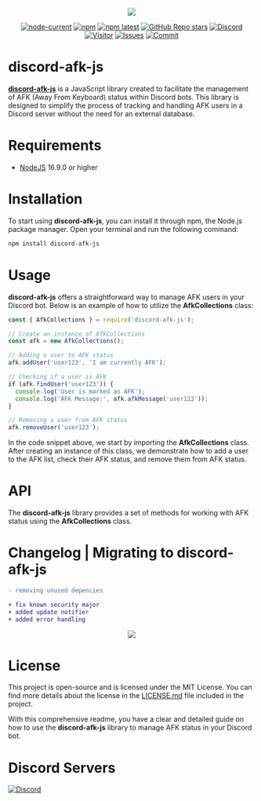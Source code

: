 <div align="center">
  <p>
    <a href="https://www.npmjs.com/package/discord-afk-js" target="_blank" rel="noopener noreferrer"><img src="https://nodei.co/npm/discord-afk-js.png?downloads=true&downloadRank=true&stars=true"></a>
  </p>
  <p>
    <a href="https://nodejs.org/" target="_blank" rel="noopener noreferrer"><img alt="node-current" src="https://img.shields.io/node/v/distube"></a>
    <a href="https://www.npmjs.com/package/discord-afk-js" target="_blank" rel="noopener noreferrer"><img alt="npm" src="https://img.shields.io/npm/dt/discord-afk-js"></a>
    <a href="https://www.npmjs.com/package/discord-afk-js" target="_blank" rel="noopener noreferrer"><img alt="npm latest" src="https://img.shields.io/npm/v/discord-afk-js/latest?color=blue&label=discord-afk-js%40latest&logo=npm"></a>
    <a href="https://github.com/skick1234/CyraTeam/discord-afk-js" target="_blank" rel="noopener noreferrer"><img alt="GitHub Repo stars" src="https://img.shields.io/github/stars/CyraTeam/discord-afk-js"></a>
    <a href="https://discord.gg/qpT2AeYZRN" target="_blank" rel="noopener noreferrer"><img alt="Discord" src="https://img.shields.io/discord/984857299858382908?label=CyraTeam&logo=discord"></a>
    <a href="https://github.com/CyraTeam/discord-afk-js" target="_blank" rel="noopener noreferrer"><img alt="Visitor" src="https://api.visitorbadge.io/api/visitors?path=https%3A%2F%2Fgithub.com%2FCyraTeam%2Fdiscord-afk-js&countColor=%2337d67a&style=flat"></a>
    <a href="https://github.com/CyraTeam/discord-afk-js/issues" target="_blank" rel="noopener noreferrer"><img alt="Issues" src="https://img.shields.io/github/issues/CyraTeam/discord-afk-js"></a>
    <a href="https://github.com/CyraTeam/discord-afk-js" target="_blank" rel="noopener noreferrer"><img alt="Commit" src="https://img.shields.io/github/commit-activity/y/CyraTeam/discord-afk-js?label=Commit%20Activity&logo=github"></a>
  </p>
</div>

# discord-afk-js
**[discord-afk-js](https://www.npmjs.com/package/discord-afk-js?activeTab=readme)** is a JavaScript library created to facilitate the management of AFK (Away From Keyboard) status within Discord bots. This library is designed to simplify the process of tracking and handling AFK users in a Discord server without the need for an external database.

# Requirements
- [NodeJS](https://nodejs.org) 16.9.0 or higher

# Installation
To start using **discord-afk-js**, you can install it through npm, the Node.js package manager. Open your terminal and run the following command:

```bash
npm install discord-afk-js
```

# Usage
**discord-afk-js** offers a straightforward way to manage AFK users in your Discord bot. Below is an example of how to utilize the **AfkCollections** class:

```javascript
const { AfkCollections } = require('discord-afk-js');

// Create an instance of AfkCollections
const afk = new AfkCollections();

// Adding a user to AFK status
afk.addUser('user123', 'I am currently AFK');

// Checking if a user is AFK
if (afk.findUser('user123')) {
  console.log('User is marked as AFK');
  console.log('AFK Message:', afk.afkMessage('user123'));
}

// Removing a user from AFK status
afk.removeUser('user123');
```
In the code snippet above, we start by importing the **AfkCollections** class. After creating an instance of this class, we demonstrate how to add a user to the AFK list, check their AFK status, and remove them from AFK status.

# API
The **discord-afk-js** library provides a set of methods for working with AFK status using the **AfkCollections** class.

# Changelog | Migrating to discord-afk-js

```diff
- removing unused depencies

+ fix known security major
+ added update notifier
+ added error handling
```
<div align="center"><img src="https://cdn.discordapp.com/attachments/1038704467828281346/1164099747913666601/update_notifier.png?ex=6541fb5f&is=652f865f&hm=6e478ba02b149d1f35725f80340d9b28eb2cdeb0e7e5632cdfe081c583f6b473&"></img></div>

# License
This project is open-source and is licensed under the MIT License. You can find more details about the license in the [LICENSE.md](https://github.com/CyraTeam/discord-afk-js/blob/main/LICENSE) file included in the project.

With this comprehensive readme, you have a clear and detailed guide on how to use the **discord-afk-js** library to manage AFK status in your Discord bot.

# Discord Servers
  <a href="https://discord.gg/qpT2AeYZRN" target="_blank" rel="noopener noreferrer"><img alt="Discord" src="https://img.shields.io/discord/984857299858382908?label=CyraTeam&logo=discord"></a>

